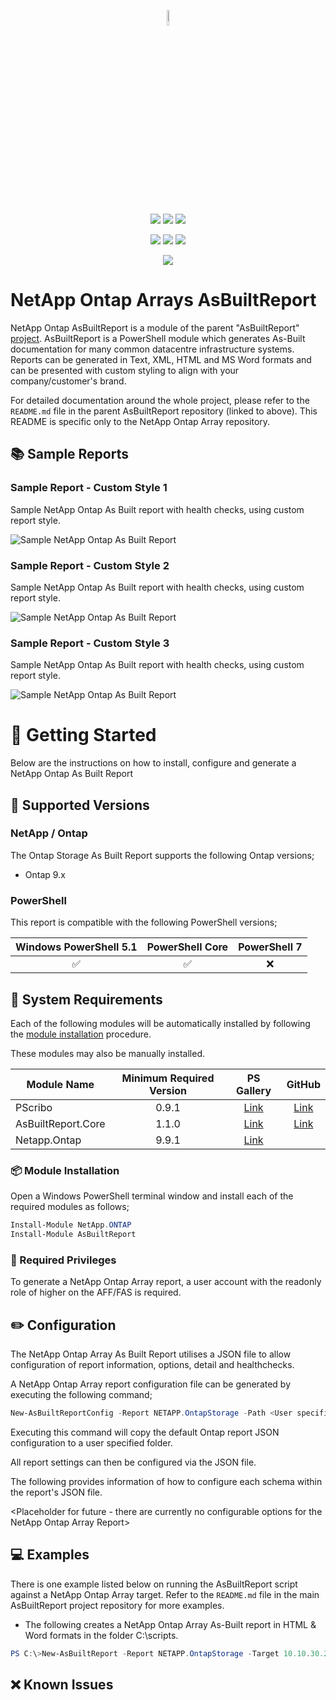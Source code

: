 <p align="center">
    <a href="https://www.asbuiltreport.com/" alt="AsBuiltReport"></a> 
            <img src='https://raw.githubusercontent.com/AsBuiltReport/AsBuiltReport/master/AsBuiltReport.png' width="8%" height="8%" /></a>
</p>
<p align="center">
    <a href="https://www.powershellgallery.com/packages/AsBuiltReport.NETAPP.OntapStorage/" alt="PowerShell Gallery Version">
        <img src="https://img.shields.io/powershellgallery/v/AsBuiltReport.NETAPP.OntapStorage.svg" /></a>
    <a href="https://www.powershellgallery.com/packages/AsBuiltReport.NETAPP.OntapStorage/" alt="PS Gallery Downloads">
        <img src="https://img.shields.io/powershellgallery/dt/AsBuiltReport.NETAPP.OntapStorage.svg" /></a>
    <a href="https://www.powershellgallery.com/packages/AsBuiltReport.NETAPP.OntapStorage/" alt="PS Platform">
        <img src="https://img.shields.io/powershellgallery/p/AsBuiltReport.NETAPP.OntapStorage.svg" /></a>
</p>
<p align="center">
    <a href="https://github.com/rebelinux/AsBuiltReport.NETAPP.OntapStorage/graphs/commit-activity" alt="GitHub Last Commit">
        <img src="https://img.shields.io/github/last-commit/rebelinux/AsBuiltReport.NETAPP.OntapStorage/master.svg" /></a>
    <a href="https://raw.githubusercontent.com/rebelinux/AsBuiltReport.NETAPP.OntapStorage/master/LICENSE" alt="GitHub License">
        <img src="https://img.shields.io/github/license/rebelinux/AsBuiltReport.NETAPP.OntapStorage.svg" /></a>
    <a href="https://github.com/rebelinux/AsBuiltReport.NETAPP.OntapStorage/graphs/contributors" alt="GitHub Contributors">
        <img src="https://img.shields.io/github/contributors/rebelinux/AsBuiltReport.NETAPP.OntapStorage.svg"/></a>
</p>
<p align="center">
    <a href="https://twitter.com/AsBuiltReport" alt="Twitter">
            <img src="https://img.shields.io/twitter/follow/AsBuiltReport.svg?style=social"/></a>
</p>

# NetApp Ontap Arrays AsBuiltReport

NetApp Ontap AsBuiltReport is a module of the parent "AsBuiltReport" [project](https://github.com/AsBuiltReport/AsBuiltReport). AsBuiltReport is a PowerShell module which generates As-Built documentation for many common datacentre infrastructure systems. Reports can be generated in Text, XML, HTML and MS Word formats and can be presented with custom styling to align with your company/customer's brand.

For detailed documentation around the whole project, please refer to the `README.md` file in the parent AsBuiltReport repository (linked to above). This README is specific only to the NetApp Ontap Array repository.

## :books: Sample Reports

### Sample Report - Custom Style 1

Sample NetApp Ontap As Built report with health checks, using custom report style.

![Sample NetApp Ontap As Built Report](https://github.com/rebelinux/AsBuiltReport.NETAPP.OntapStorage/raw/master/Samples/Sample_NetApp_Report_1.png "Sample NetApp Ontap As Built Report")

### Sample Report - Custom Style 2

Sample NetApp Ontap As Built report with health checks, using custom report style.

![Sample NetApp Ontap As Built Report](https://github.com/rebelinux/AsBuiltReport.NETAPP.OntapStorage/raw/master/Samples/Sample_NetApp_Report_2.png "Sample NetApp Ontap As Built Report")

### Sample Report - Custom Style 3

Sample NetApp Ontap As Built report with health checks, using custom report style.

![Sample NetApp Ontap As Built Report](https://github.com/rebelinux/AsBuiltReport.NETAPP.OntapStorage/raw/master/Samples/Sample_NetApp_Report_3.png "Sample NetApp Ontap As Built Report")

# :beginner: Getting Started

Below are the instructions on how to install, configure and generate a NetApp Ontap As Built Report

## :floppy_disk: Supported Versions

### **NetApp / Ontap**

The Ontap Storage As Built Report supports the following Ontap versions;

- Ontap 9.x

### **PowerShell**

This report is compatible with the following PowerShell versions;

| Windows PowerShell 5.1 | PowerShell Core | PowerShell 7 |
|:----------------------:|:---------------:|:------------:|
|   :white_check_mark:   |   :white_check_mark:    |  :x:  |

## :wrench: System Requirements

Each of the following modules will be automatically installed by following the [module installation](https://github.com/AsBuiltReport/AsBuiltReport.Nutanix.PrismElement#package-module-installation) procedure.

These modules may also be manually installed.

| Module Name        | Minimum Required Version |                              PS Gallery                               |                                   GitHub                                    |
|--------------------|:------------------------:|:---------------------------------------------------------------------:|:---------------------------------------------------------------------------:|
| PScribo            |          0.9.1           |      [Link](https://www.powershellgallery.com/packages/PScribo)       |         [Link](https://github.com/iainbrighton/PScribo/tree/master)         |
| AsBuiltReport.Core |          1.1.0           | [Link](https://www.powershellgallery.com/packages/AsBuiltReport.Core) | [Link](https://github.com/AsBuiltReport/AsBuiltReport.Core/releases/latest) |
| Netapp.Ontap |          9.9.1           | [Link](https://www.powershellgallery.com/packages/NetApp.ONTAP) |  |

### :package: Module Installation

Open a Windows PowerShell terminal window and install each of the required modules as follows;

```powershell
Install-Module NetApp.ONTAP
Install-Module AsBuiltReport
```

### :closed_lock_with_key: Required Privileges

To generate a NetApp Ontap Array report, a user account with the readonly role of higher on the AFF/FAS is required.

## :pencil2: Configuration

The NetApp Ontap Array As Built Report utilises a JSON file to allow configuration of report information, options, detail and healthchecks.

A NetApp Ontap Array report configuration file can be generated by executing the following command;

```powershell
New-AsBuiltReportConfig -Report NETAPP.OntapStorage -Path <User specified folder> -Name <Optional>
```

Executing this command will copy the default Ontap report JSON configuration to a user specified folder.

All report settings can then be configured via the JSON file.

The following provides information of how to configure each schema within the report's JSON file.

<Placeholder for future - there are currently no configurable options for the NetApp Ontap Array Report>

## :computer: Examples

There is one example listed below on running the AsBuiltReport script against a NetApp Ontap Array target. Refer to the `README.md` file in the main AsBuiltReport project repository for more examples.

- The following creates a NetApp Ontap Array As-Built report in HTML & Word formats in the folder C:\scripts\.

```powershell
PS C:\>New-AsBuiltReport -Report NETAPP.OntapStorage -Target 10.10.30.20 -Credential (Get-Credential) -Format HTML,Word -OutputPath C:\scripts\
```

## :x: Known Issues
